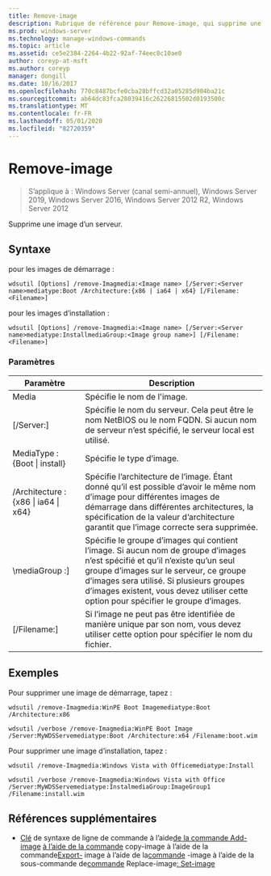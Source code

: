 ```yaml
---
title: Remove-image
description: Rubrique de référence pour Remove-image, qui supprime une image d’un serveur.
ms.prod: windows-server
ms.technology: manage-windows-commands
ms.topic: article
ms.assetid: ce5e2384-2264-4b22-92af-74eec8c10ae0
author: coreyp-at-msft
ms.author: coreyp
manager: dongill
ms.date: 10/16/2017
ms.openlocfilehash: 770c8487bcfe0cba28bffcd32a05285d904ba21c
ms.sourcegitcommit: ab64dc83fca28039416c26226815502d0193500c
ms.translationtype: MT
ms.contentlocale: fr-FR
ms.lasthandoff: 05/01/2020
ms.locfileid: "82720359"
---
```

# <a name="remove-image"></a>Remove-image

> S’applique à : Windows Server (canal semi-annuel), Windows Server 2019, Windows Server 2016, Windows Server 2012 R2, Windows Server 2012

Supprime une image d’un serveur.

## <a name="syntax"></a>Syntaxe
pour les images de démarrage :
```
wdsutil [Options] /remove-Imagmedia:<Image name> [/Server:<Server name>mediatype:Boot /Architecture:{x86 | ia64 | x64} [/Filename:<Filename>]
```
pour les images d’installation :
```
wdsutil [Options] /remove-Imagmedia:<Image name> [/Server:<Server name>mediatype:InstallmediaGroup:<Image group name>] [/Filename:<Filename>]
```
### <a name="parameters"></a>Paramètres
|Paramètre|Description|
|-------|--------|
Media<Image name>|Spécifie le nom de l'image.|
|[/Server:<Server name>]|Spécifie le nom du serveur. Cela peut être le nom NetBIOS ou le nom FQDN. Si aucun nom de serveur n’est spécifié, le serveur local est utilisé.|
MediaType : {Boot &#124; install}|Spécifie le type d’image.|
|/Architecture : {x86 &#124; ia64 &#124; x64}|Spécifie l’architecture de l’image. Étant donné qu’il est possible d’avoir le même nom d’image pour différentes images de démarrage dans différentes architectures, la spécification de la valeur d’architecture garantit que l’image correcte sera supprimée.|
|\mediaGroup :<Image group name>]|Spécifie le groupe d’images qui contient l’image. Si aucun nom de groupe d’images n’est spécifié et qu’il n’existe qu’un seul groupe d’images sur le serveur, ce groupe d’images sera utilisé. Si plusieurs groupes d’images existent, vous devez utiliser cette option pour spécifier le groupe d’images.|
|[/Filename:<File name>]|Si l’image ne peut pas être identifiée de manière unique par son nom, vous devez utiliser cette option pour spécifier le nom du fichier.|
## <a name="examples"></a>Exemples
Pour supprimer une image de démarrage, tapez :
```
wdsutil /remove-Imagmedia:WinPE Boot Imagemediatype:Boot /Architecture:x86
```
```
wdsutil /verbose /remove-Imagmedia:WinPE Boot Image /Server:MyWDSServemediatype:Boot /Architecture:x64 /Filename:boot.wim
```
Pour supprimer une image d’installation, tapez :
```
wdsutil /remove-Imagmedia:Windows Vista with Officemediatype:Install
```
```
wdsutil /verbose /remove-Imagmedia:Windows Vista with Office /Server:MyWDSServemediatype:InstalmediaGroup:ImageGroup1 /Filename:install.wim
```
## <a name="additional-references"></a>Références supplémentaires
- [Clé](command-line-syntax-key.md)
de syntaxe de ligne de commande à l’aide[de la commande Add-image](using-the-add-image-command.md)
[à l’aide de la commande](using-the-copy-image-command.md)
copy-image à l’aide de la commande[Export-](using-the-export-image-command.md)
image à l’aide de la[commande](using-the-get-image-command.md)
-image à l’aide de la sous-commande de[commande](using-the-replace-image-command.md)
Replace-image[: Set-image](subcommand-set-image.md)
